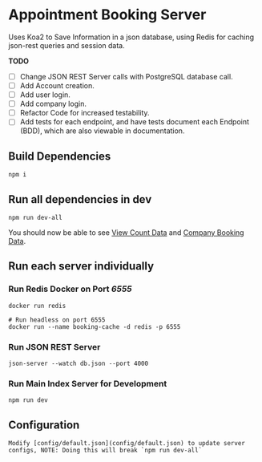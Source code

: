 # Appointment Booking Server

Uses Koa2 to Save Information in a json database, using Redis for caching json-rest queries and session data.

**TODO**

- [ ] Change JSON REST Server calls with PostgreSQL database call.
- [ ] Add Account creation.
- [ ] Add user login.
- [ ] Add company login.
- [ ] Refactor Code for increased testability.
- [ ] Add tests for each endpoint, and have tests document each Endpoint (BDD), which are also viewable in documentation.

## Build Dependencies

    npm i

## Run all dependencies in dev

    npm run dev-all

You should now be able to see [View Count Data](http://localhost:3000/view-counter) and [Company Booking Data](http://localhost:3000/company/1).

## Run each server individually

### Run Redis Docker on Port *6555*

    docker run redis

    # Run headless on port 6555
    docker run --name booking-cache -d redis -p 6555

### Run JSON REST Server

    json-server --watch db.json --port 4000

### Run Main Index Server for Development

    npm run dev

## Configuration

    Modify [config/default.json](config/default.json) to update server configs, NOTE: Doing this will break `npm run dev-all`